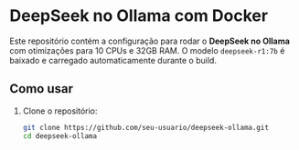 # DeepSeek no Ollama com Docker

Este repositório contém a configuração para rodar o **DeepSeek no Ollama** com otimizações para 10 CPUs e 32GB RAM. O modelo `deepseek-r1:7b` é baixado e carregado automaticamente durante o build.

## Como usar

1. Clone o repositório:
   ```bash
   git clone https://github.com/seu-usuario/deepseek-ollama.git
   cd deepseek-ollama